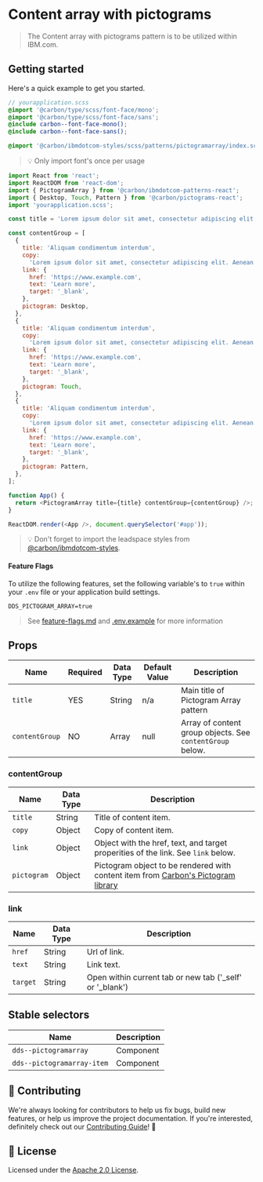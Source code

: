 # Content array with pictograms

> The Content array with pictograms pattern is to be utilized within IBM.com.

## Getting started

Here's a quick example to get you started.

```scss
// yourapplication.scss
@import '@carbon/type/scss/font-face/mono';
@import '@carbon/type/scss/font-face/sans';
@include carbon--font-face-mono();
@include carbon--font-face-sans();

@import '@carbon/ibmdotcom-styles/scss/patterns/pictogramarray/index.scss';
```

> 💡 Only import font's once per usage

```javascript
import React from 'react';
import ReactDOM from 'react-dom';
import { PictogramArray } from '@carbon/ibmdotcom-patterns-react';
import { Desktop, Touch, Pattern } from '@carbon/pictograms-react';
import 'yourapplication.scss';

const title = 'Lorem ipsum dolor sit amet, consectetur adipiscing elit.';

const contentGroup = [
  {
    title: 'Aliquam condimentum interdum',
    copy:
      'Lorem ipsum dolor sit amet, consectetur adipiscing elit. Aenean et ultricies est. Mauris iaculis eget dolor nec hendrerit. Phasellus at elit sollicitudin, sodales nulla quis, consequat libero.',
    link: {
      href: 'https://www.example.com',
      text: 'Learn more',
      target: '_blank',
    },
    pictogram: Desktop,
  },
  {
    title: 'Aliquam condimentum interdum',
    copy:
      'Lorem ipsum dolor sit amet, consectetur adipiscing elit. Aenean et ultricies est. Mauris iaculis eget dolor nec hendrerit. Phasellus at elit sollicitudin, sodales nulla quis, consequat libero.',
    link: {
      href: 'https://www.example.com',
      text: 'Learn more',
      target: '_blank',
    },
    pictogram: Touch,
  },
  {
    title: 'Aliquam condimentum interdum',
    copy:
      'Lorem ipsum dolor sit amet, consectetur adipiscing elit. Aenean et ultricies est. Mauris iaculis eget dolor nec hendrerit. Phasellus at elit sollicitudin, sodales nulla quis, consequat libero.',
    link: {
      href: 'https://www.example.com',
      text: 'Learn more',
      target: '_blank',
    },
    pictogram: Pattern,
  },
];

function App() {
  return <PictogramArray title={title} contentGroup={contentGroup} />;
}

ReactDOM.render(<App />, document.querySelector('#app'));
```

> 💡 Don't forget to import the leadspace styles from
> [@carbon/ibmdotcom-styles](https://github.com/carbon-design-system/ibm-dotcom-library/blob/master/packages/styles).

#### Feature Flags

To utilize the following features, set the following variable's to `true` within
your `.env` file or your application build settings.

```
DDS_PICTOGRAM_ARRAY=true
```

> See
> [feature-flags.md](https://github.com/carbon-design-system/ibm-dotcom-library/blob/master/packages/patterns-react/docs/feature-flags.md)
> and
> [.env.example](https://github.com/carbon-design-system/ibm-dotcom-library/blob/master/packages/patterns-react/.env.example)
> for more information

## Props

| Name           | Required | Data Type | Default Value | Description                                               |
| -------------- | -------- | --------- | ------------- | --------------------------------------------------------- |
| `title`        | YES      | String    | n/a           | Main title of Pictogram Array pattern                     |
| `contentGroup` | NO       | Array     | null          | Array of content group objects. See `contentGroup` below. |

### contentGroup

| Name        | Data Type | Description                                                                                                                                            |
| ----------- | --------- | ------------------------------------------------------------------------------------------------------------------------------------------------------ |
| `title`     | String    | Title of content item.                                                                                                                                 |
| `copy`      | Object    | Copy of content item.                                                                                                                                  |
| `link`      | Object    | Object with the href, text, and target properities of the link. See `link` below.                                                                      |
| `pictogram` | Object    | Pictogram object to be rendered with content item from [Carbon's Pictogram library](https://www.carbondesignsystem.com/guidelines/pictograms/library/) |

### link

| Name     | Data Type | Description                                                |
| -------- | --------- | ---------------------------------------------------------- |
| `href`   | String    | Url of link.                                               |
| `text`   | String    | Link text.                                                 |
| `target` | String    | Open within current tab or new tab ('\_self' or '\_blank') |

## Stable selectors

| Name                       | Description |
| -------------------------- | ----------- |
| `dds--pictogramarray`      | Component   |
| `dds--pictogramarray-item` | Component   |

## 🙌 Contributing

We're always looking for contributors to help us fix bugs, build new features,
or help us improve the project documentation. If you're interested, definitely
check out our
[Contributing Guide](https://github.com/carbon-design-system/ibm-dotcom-library/blob/master/.github/CONTRIBUTING.md)!
👀

## 📝 License

Licensed under the
[Apache 2.0 License](https://github.com/carbon-design-system/ibm-dotcom-library/blob/master/LICENSE).
